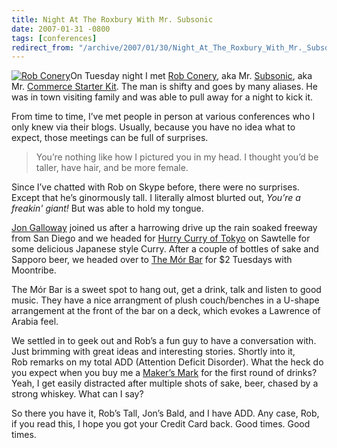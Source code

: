 ```yaml
---
title: Night At The Roxbury With Mr. Subsonic
date: 2007-01-31 -0800
tags: [conferences]
redirect_from: "/archive/2007/01/30/Night_At_The_Roxbury_With_Mr._Subsonic.aspx/"
---
```


[![Rob
Conery](https://haacked.com/images/haacked_com/WindowsLiveWriter/MeetingRobConeryakaMr.Subsonic_10C/meandruby_thumb.jpg)](https://haacked.com/images/haacked_com/WindowsLiveWriter/MeetingRobConeryakaMr.Subsonic_10C/meandruby%5B2%5D.jpg)On
Tuesday night I met [Rob
Conery](http://www.wekeroad.com/blogs/ "Rob Conery Ramblings"), aka Mr.
[Subsonic](http://www.codeplex.com/Wiki/View.aspx?ProjectName=actionpack "Subsonic - The Zero Code DAL"),
aka Mr. [Commerce Starter
Kit](http://www.commercestarterkit.org/ "Commerce Starter Kit"). The man
is shifty and goes by many aliases. He was in town visiting family and
was able to pull away for a night to kick it.

From time to time, I’ve met people in person at various conferences who
I only knew via their blogs. Usually, because you have no idea what to
expect, those meetings can be full of surprises.

> You’re nothing like how I pictured you in my head. I thought you’d be
> taller, have hair, and be more female.

Since I’ve chatted with Rob on Skype before, there were no surprises. 
Except that he’s ginormously tall. I literally almost blurted out,
*You’re a freakin' giant!* But was able to hold my tongue.

[Jon Galloway](http://weblogs.asp.net/jgalloway/ "Jon Galloway’s Blog")
joined us after a harrowing drive up the rain soaked freeway from San
Diego and we headed for [Hurry Curry of
Tokyo](http://www.hurrycurryoftokyo.com/ "Hurry Curry") on Sawtelle for
some delicious Japanese style Curry. After a couple of bottles of sake
and Sapporo beer, we headed over to [The Mór
Bar](http://www.themorbar.com/ "The Mor Bar") for \$2 Tuesdays with
Moontribe.

The Mór Bar is a sweet spot to hang out, get a drink, talk and listen to
good music. They have a nice arrangment of plush couch/benches in a
U-shape arrangement at the front of the bar on a deck, which evokes a
Lawrence of Arabia feel.

We settled in to geek out and Rob’s a fun guy to have a conversation
with. Just brimming with great ideas and interesting stories. Shortly
into it, Rob remarks on my total ADD (Attention Deficit Disorder). What
the heck do you expect when you buy me a [Maker’s
Mark](http://www.makersmark.com/AgeCheck.aspx?redir=%2fDefault.aspx "Maker’s Mark")
for the first round of drinks? Yeah, I get easily distracted after
multiple shots of sake, beer, chased by a strong whiskey. What can I
say?

So there you have it, Rob’s Tall, Jon’s Bald, and I have ADD. Any case,
Rob, if you read this, I hope you got your Credit Card back. Good times.
Good times.

